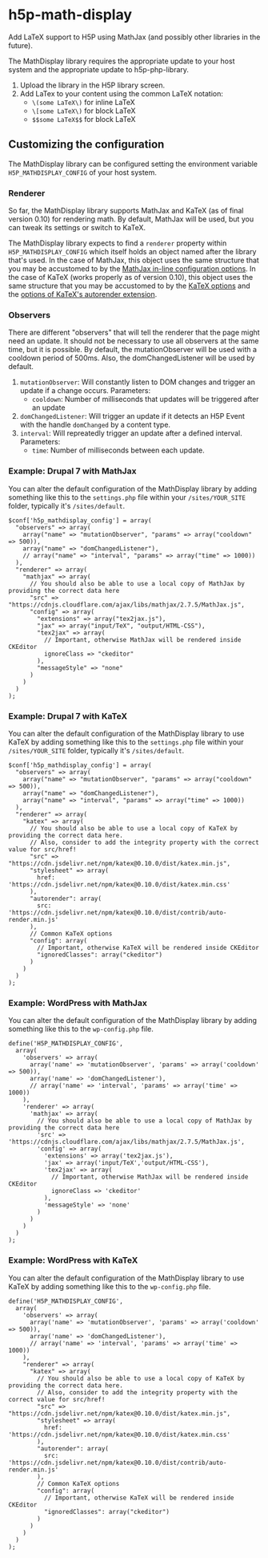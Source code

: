 # h5p-math-display

Add LaTeX support to H5P using MathJax (and possibly other libraries in the future).

The MathDisplay library requires the appropriate update to your host system and the appropriate update to h5p-php-library.

1. Upload the library in the H5P library screen.
2. Add LaTex to your content using the common LaTeX notation:
   - `\(some LaTeX\)` for inline LaTeX
   - `\[some LaTeX\)` for block LaTeX
   - `$$some LaTeX$$` for block LaTeX

## Customizing the configuration
The MathDisplay library can be configured setting the environment variable `H5P_MATHDISPLAY_CONFIG` of your host system.

### Renderer ###
So far, the MathDisplay library supports MathJax and KaTeX (as of final version 0.10) for rendering math. By default, MathJax will be used, but you can tweak its settings or switch to KaTeX.

The MathDisplay library expects to find a `renderer` property within `H5P_MATHDISPLAY_CONFIG` which itself holds an object named after the library that's used.
In the case of MathJax, this object uses the same structure that you may be accustomed to by the [MathJax in-line configuration options](https://docs.mathjax.org/en/latest/configuration.html#using-in-line-configuration-options).
In the case of KaTeX (works properly as of version 0.10), this object uses the same structure that you may be accustomed to by the [KaTeX options](https://khan.github.io/KaTeX/docs/options.html) and the [options of KaTeX's autorender extension](https://khan.github.io/KaTeX/docs/autorender.html).

### Observers ###
There are different "observers" that will tell the renderer that the page might need an update. It should not be necessary to use all observers at the same time, but it is possible. By default, the mutationObserver will be used with a cooldown period of 500ms. Also, the domChangedListener will be used by default.

1. `mutationObserver`: Will constantly listen to DOM changes and trigger an update if a change occurs. Parameters:
    - `cooldown`: Number of milliseconds that updates will be triggered after an update
2. `domChangedListener`: Will trigger an update if it detects an H5P Event with the handle `domChanged` by a content type.
3. `interval`: Will repreatedly trigger an update after a defined interval. Parameters:
    - `time`: Number of milliseconds between each update.

### Example: Drupal 7 with MathJax
You can alter the default configuration of the MathDisplay library by adding something like this to the `settings.php` file within your `/sites/YOUR_SITE` folder, typically it's `/sites/default`.

    $conf['h5p_mathdisplay_config'] = array(
      "observers" => array(
        array("name" => "mutationObserver", "params" => array("cooldown" => 500)),
        array("name" => "domChangedListener"),
        // array("name" => "interval", "params" => array("time" => 1000))
      ),
      "renderer" => array(
        "mathjax" => array(
          // You should also be able to use a local copy of MathJax by providing the correct data here
          "src" => "https://cdnjs.cloudflare.com/ajax/libs/mathjax/2.7.5/MathJax.js",
          "config" => array(
            "extensions" => array("tex2jax.js"),
            "jax" => array("input/TeX", "output/HTML-CSS"),
            "tex2jax" => array(
              // Important, otherwise MathJax will be rendered inside CKEditor
              ignoreClass => "ckeditor"
            ),
            "messageStyle" => "none"
          )
        )
      )
    );

### Example: Drupal 7 with KaTeX
You can alter the default configuration of the MathDisplay library to use KaTeX by adding something like this to the `settings.php` file within your `/sites/YOUR_SITE` folder, typically it's `/sites/default`.

    $conf['h5p_mathdisplay_config'] = array(
      "observers" => array(
        array("name" => "mutationObserver", "params" => array("cooldown" => 500)),
        array("name" => "domChangedListener"),
        array("name" => "interval", "params" => array("time" => 1000))
      ),
      "renderer" => array(
        "katex" => array(
          // You should also be able to use a local copy of KaTeX by providing the correct data here.
          // Also, consider to add the integrity property with the correct value for src/href!
          "src" => "https://cdn.jsdelivr.net/npm/katex@0.10.0/dist/katex.min.js",
          "stylesheet" => array(
            href: 'https://cdn.jsdelivr.net/npm/katex@0.10.0/dist/katex.min.css'
          ),
          "autorender": array(
            src: 'https://cdn.jsdelivr.net/npm/katex@0.10.0/dist/contrib/auto-render.min.js'
          ),
          // Common KaTeX options
          "config": array(
            // Important, otherwise KaTeX will be rendered inside CKEditor
            "ignoredClasses": array("ckeditor")
          )
        )
      )
    );

### Example: WordPress with MathJax
You can alter the default configuration of the MathDisplay library by adding something like this to the `wp-config.php` file.

    define('H5P_MATHDISPLAY_CONFIG',
      array(
        'observers' => array(
          array('name' => 'mutationObserver', 'params' => array('cooldown' => 500)),
          array('name' => 'domChangedListener'),
          // array('name' => 'interval', 'params' => array('time' => 1000))
        ),
        'renderer' => array(
          'mathjax' => array(
            // You should also be able to use a local copy of MathJax by providing the correct data here
            'src' => 'https://cdnjs.cloudflare.com/ajax/libs/mathjax/2.7.5/MathJax.js',
            'config' => array(
              'extensions' => array('tex2jax.js'),
              'jax' => array('input/TeX','output/HTML-CSS'),
              'tex2jax' => array(
                // Important, otherwise MathJax will be rendered inside CKEditor
                ignoreClass => 'ckeditor'
              ),
              'messageStyle' => 'none'
            )
          )
        )
      )
    );

### Example: WordPress with KaTeX
You can alter the default configuration of the MathDisplay library to use KaTeX by adding something like this to the `wp-config.php` file.

    define('H5P_MATHDISPLAY_CONFIG',
      array(
        'observers' => array(
          array('name' => 'mutationObserver', 'params' => array('cooldown' => 500)),
          array('name' => 'domChangedListener'),
          // array('name' => 'interval', 'params' => array('time' => 1000))
        ),
        "renderer" => array(
          "katex" => array(
            // You should also be able to use a local copy of KaTeX by providing the correct data here.
            // Also, consider to add the integrity property with the correct value for src/href!
            "src" => "https://cdn.jsdelivr.net/npm/katex@0.10.0/dist/katex.min.js",
            "stylesheet" => array(
              href: 'https://cdn.jsdelivr.net/npm/katex@0.10.0/dist/katex.min.css'
            ),
            "autorender": array(
              src: 'https://cdn.jsdelivr.net/npm/katex@0.10.0/dist/contrib/auto-render.min.js'
            ),
            // Common KaTeX options
            "config": array(
              // Important, otherwise KaTeX will be rendered inside CKEditor
              "ignoredClasses": array("ckeditor")
            )
          )
        )
      )
    );
